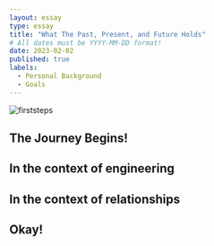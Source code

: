 ```yaml
---
layout: essay
type: essay
title: "What The Past, Present, and Future Holds"
# All dates must be YYYY-MM-DD format!
date: 2023-02-02
published: true
labels:
  - Personal Background
  - Goals
---
```


![firststeps](https://user-images.githubusercontent.com/122927921/216571989-7514e90b-3c40-4b66-92cf-d86967cb5c9f.png)


## The Journey Begins!



## In the context of engineering



## In the context of relationships



## Okay!

